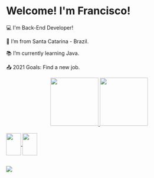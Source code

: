 # Welcome! I'm Francisco!

 
:computer: I'm Back-End Developer!

:house_with_garden: I’m from Santa Catarina - Brazil.

:books: I’m currently learning Java.

:outbox_tray: 2021 Goals: Find a new job.

<div align="center">
  <a href="https://github.com/Francisco-Isganzella">
  <img height="130em" src="https://github-readme-stats.vercel.app/api?username=francisco-isganzella&show_icons=false&theme=dark&include_all_commits=true&count_private=true"/>
  <img height="130em" src="https://github-readme-stats.vercel.app/api/top-langs/?username=francisco-isganzella&layout=compact&langs_count=7&theme=dark"/>
</div>
  
<div style="display: inline_block"><br>
   <img align="center" height="60" width="40" src="https://cdn.jsdelivr.net/gh/devicons/devicon/icons/java/java-original.svg" />
  <img align="center" height="60" width="40" src="https://cdn.jsdelivr.net/gh/devicons/devicon/icons/mysql/mysql-original.svg" />
  
</div>
  
  ##
  
  <div> 
  <a href="https://www.linkedin.com/in/francisco-isganzella/" target="_blank"><img src="https://img.shields.io/badge/-LinkedIn-%230077B5?style=for-the-badge&logo=linkedin&logoColor=white" target="_blank"></a> 
 
</div>

